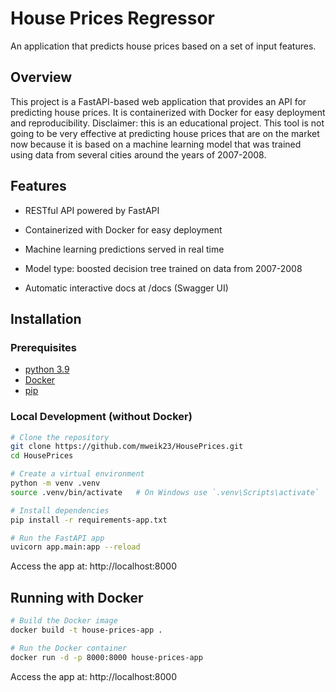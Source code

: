 # House Prices Regressor
An application that predicts house prices based on a set of input features.

## Overview
This project is a FastAPI-based web application that provides an API for predicting house prices. It is containerized with Docker for easy deployment and reproducibility. Disclaimer: this is an educational project. This tool is not going to be very effective at predicting house prices that are on the market now because it is based on a machine learning model that was trained using data from several cities around the years of 2007-2008.

## Features

- RESTful API powered by FastAPI

- Containerized with Docker for easy deployment

- Machine learning predictions served in real time

- Model type: boosted decision tree trained on data from 2007-2008

- Automatic interactive docs at /docs (Swagger UI)

## Installation
### Prerequisites
- [python 3.9](https://www.python.org/downloads/release/python-390/)
- [Docker](https://www.docker.com/get-started)
- [pip](https://pip.pypa.io/en/stable/installation/)

### Local Development (without Docker)

```bash
# Clone the repository
git clone https://github.com/mweik23/HousePrices.git
cd HousePrices

# Create a virtual environment
python -m venv .venv
source .venv/bin/activate   # On Windows use `.venv\Scripts\activate`

# Install dependencies
pip install -r requirements-app.txt

# Run the FastAPI app
uvicorn app.main:app --reload
```

Access the app at: http://localhost:8000

## Running with Docker

```bash
# Build the Docker image
docker build -t house-prices-app .

# Run the Docker container
docker run -d -p 8000:8000 house-prices-app
```
Access the app at: http://localhost:8000